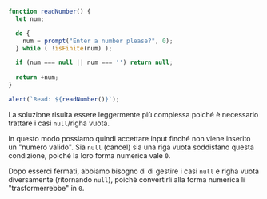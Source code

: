 
```js run demo
function readNumber() {
  let num;

  do {
    num = prompt("Enter a number please?", 0);
  } while ( !isFinite(num) );

  if (num === null || num === '') return null;
  
  return +num;
}

alert(`Read: ${readNumber()}`);
```

La soluzione risulta essere leggermente più complessa poiché è necessario trattare i casi `null`/righa vuota.

In questo modo possiamo quindi accettare input finché non viene inserito un "numero valido". Sia `null` (cancel) sia una riga vuota soddisfano questa condizione, poiché la loro forma numerica vale `0`.

Dopo esserci fermati, abbiamo bisogno di di gestire i casi `null` e righa vuota diversamente (ritornando `null`), poichè convertirli alla forma numerica li "trasformerrebbe" in `0`.

